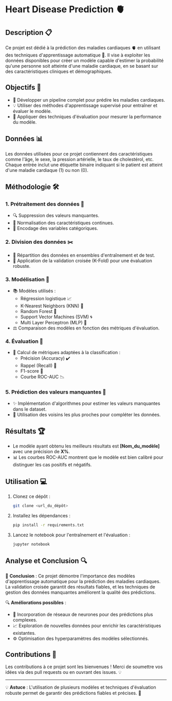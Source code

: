 # Heart Disease Prediction  🫀️

## Description 📋
Ce projet est dédié à la prédiction des maladies cardiaques 🫀 en utilisant des techniques d'apprentissage automatique 🤖. Il vise à exploiter les données disponibles pour créer un modèle capable d'estimer la probabilité qu'une personne soit atteinte d'une maladie cardiaque, en se basant sur des caractéristiques cliniques et démographiques.

## Objectifs 🎯
- 🚀 Développer un pipeline complet pour prédire les maladies cardiaques.
- 💡 Utiliser des méthodes d'apprentissage supervisé pour entraîner et évaluer le modèle.
- 🧪 Appliquer des techniques d'évaluation pour mesurer la performance du modèle.

## Données 📊
Les données utilisées pour ce projet contiennent des caractéristiques comme l'âge, le sexe, la pression artérielle, le taux de cholestérol, etc. Chaque entrée inclut une étiquette binaire indiquant si le patient est atteint d'une maladie cardiaque (1) ou non (0).

## Méthodologie 🛠️
### 1. Prétraitement des données 🧹
- 🔍 Suppression des valeurs manquantes.
- 📏 Normalisation des caractéristiques continues.
- 🔢 Encodage des variables catégoriques.

### 2. Division des données ✂️
- 🎲 Répartition des données en ensembles d'entraînement et de test.
- 🔄 Application de la validation croisée (K-Fold) pour une évaluation robuste.

### 3. Modélisation 🧩
- 📚 Modèles utilisés :
  - Régression logistique 📈
  - K-Nearest Neighbors (KNN) 🤝
  - Random Forest 🌳
  - Support Vector Machines (SVM) 🌀
  - Multi Layer Perceptron (MLP) 🧠
- ⚖️ Comparaison des modèles en fonction des métriques d'évaluation.

### 4. Évaluation 📏
- 🧮 Calcul de métriques adaptées à la classification :
  - Précision (Accuracy) ✔️
  - Rappel (Recall) 🔄
  - F1-score 🎯
  - Courbe ROC-AUC 📉

### 5. Prédiction des valeurs manquantes 🧩
- ✨ Implémentation d'algorithmes pour estimer les valeurs manquantes dans le dataset.
- 🤝 Utilisation des voisins les plus proches pour compléter les données.

## Résultats 🏆
- Le modèle ayant obtenu les meilleurs résultats est **[Nom_du_modèle]** avec une précision de **X%**.
- 📊 Les courbes ROC-AUC montrent que le modèle est bien calibré pour distinguer les cas positifs et négatifs.

## Utilisation 💻
1. Clonez ce dépôt :
   ```bash
   git clone <url_du_dépôt>
   ```
2. Installez les dépendances :
   ```bash
   pip install -r requirements.txt
   ```
3. Lancez le notebook pour l'entraînement et l'évaluation :
   ```bash
   jupyter notebook
   ```

## Analyse et Conclusion 🔍
🎯 **Conclusion** : Ce projet démontre l'importance des modèles d'apprentissage automatique pour la prédiction des maladies cardiaques. La validation croisée garantit des résultats fiables, et les techniques de gestion des données manquantes améliorent la qualité des prédictions.

🔍 **Améliorations possibles** :
- 🤖 Incorporation de réseaux de neurones pour des prédictions plus complexes.
- 📈 Exploration de nouvelles données pour enrichir les caractéristiques existantes.
- ⚙️ Optimisation des hyperparamètres des modèles sélectionnés.

## Contributions 🤝
Les contributions à ce projet sont les bienvenues ! Merci de soumettre vos idées via des pull requests ou en ouvrant des issues. 💡


---
💡 **Astuce** : L'utilisation de plusieurs modèles et techniques d'évaluation robuste permet de garantir des prédictions fiables et précises. 🌟
